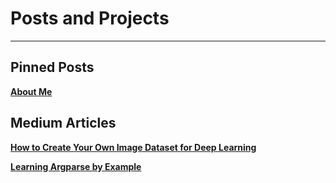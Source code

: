 # Posts and Projects
___

## Pinned Posts

[**About Me**](https://mjoehler94.github.io/about.html)

## Medium Articles

[**How to Create Your Own Image Dataset for Deep Learning**](https://towardsdatascience.com/how-to-create-your-own-image-dataset-for-deep-learning-b53f1c22c443)

[**Learning Argparse by Example**](https://medium.com/swlh/learning-argparse-by-example-299c3f35f2b5)
